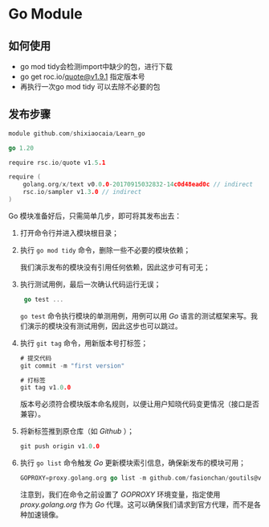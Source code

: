 Go Module
===

## 如何使用

- go mod tidy会检测import中缺少的包，进行下载
- go get roc.io/quote@v1.9.1 指定版本号
- 再执行一次go mod tidy 可以去除不必要的包

## 发布步骤

```go
module github.com/shixiaocaia/Learn_go

go 1.20

require rsc.io/quote v1.5.1

require (
	golang.org/x/text v0.0.0-20170915032832-14c0d48ead0c // indirect
	rsc.io/sampler v1.3.0 // indirect
)
```

Go 模块准备好后，只需简单几步，即可将其发布出去：

1. 打开命令行并进入模块根目录；

2. 执行 `go mod tidy` 命令，删除一些不必要的模块依赖；

   我们演示发布的模块没有引用任何依赖，因此这步可有可无；

3. 执行测试用例，最后一次确认代码运行无误；

   ```go
    go test ... 
   ```

   `go test` 命令执行模块的单测用例，用例可以用 *Go* 语言的测试框架来写。我们演示的模块没有测试用例，因此这步也可以跳过。

4. 执行 `git tag` 命令，用新版本号打标签；

   ```go
   # 提交代码
   git commit -m "first version"
   
   # 打标签
   git tag v1.0.0
   ```

   版本号必须符合模块版本命名规则，以便让用户知晓代码变更情况（接口是否兼容）。

5. 将新标签推到原仓库（如 *Github* ）；

   ```go
   git push origin v1.0.0
   ```

6. 执行 `go list` 命令触发 *Go* 更新模块索引信息，确保新发布的模块可用；

   ```go
   GOPROXY=proxy.golang.org go list -m github.com/fasionchan/goutils@v1.0.0
   ```

   注意到，我们在命令之前设置了 *GOPROXY* 环境变量，指定使用 *proxy.golang.org* 作为 *Go* 代理。这可以确保我们请求到官方代理，而不是各种加速镜像。
